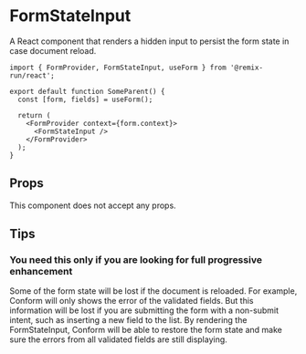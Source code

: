 # FormStateInput

A React component that renders a hidden input to persist the form state in case document reload.

```tsx
import { FormProvider, FormStateInput, useForm } from '@remix-run/react';

export default function SomeParent() {
  const [form, fields] = useForm();

  return (
    <FormProvider context={form.context}>
      <FormStateInput />
    </FormProvider>
  );
}
```

## Props

This component does not accept any props.

## Tips

### You need this only if you are looking for full progressive enhancement

Some of the form state will be lost if the document is reloaded. For example, Conform will only shows the error of the validated fields. But this information will be lost if you are submitting the form with a non-submit intent, such as inserting a new field to the list. By rendering the FormStateInput, Conform will be able to restore the form state and make sure the errors from all validated fields are still displaying.
